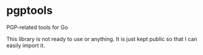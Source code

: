 # pgptools

PGP-related tools for Go

This library is not ready to use or anything. It is just kept public so that I can easily import it.
